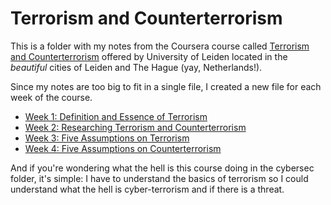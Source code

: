 # Terrorism and Counterterrorism

This is a folder with my notes from the Coursera course called [Terrorism and Counterterrorism](https://www.coursera.org/learn/terrorism) offered by University of Leiden located in the _beautiful_ cities of Leiden and The Hague (yay, Netherlands!).

Since my notes are too big to fit in a single file, I created a new file for each week of the course.

* [Week 1: Definition and Essence of Terrorism](https://github.com/aleksandar-todorovic/notes/blob/master/cybersec/terrorism/week1.md#week-1)
* [Week 2: Researching Terrorism and Counterterrorism](https://github.com/aleksandar-todorovic/notes/blob/master/cybersec/terrorism/week2.md#week-2)
* [Week 3: Five Assumptions on Terrorism](https://github.com/aleksandar-todorovic/notes/blob/master/cybersec/terrorism/week3.md#week-3)
* [Week 4: Five Assumptions on Counterterrorism](https://github.com/aleksandar-todorovic/notes/blob/master/cybersec/terrorism/week4.md#week-4)

And if you're wondering what the hell is this course doing in the cybersec folder, it's simple: I have to understand the basics of terrorism so I could understand what the hell is cyber-terrorism and if there is a threat.
